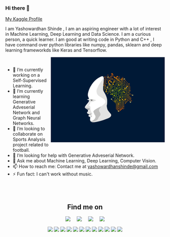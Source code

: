### Hi there 👋

[My Kaggle Profile](https://www.kaggle.com/yashowardhanshinde)

I am Yashowardhan Shinde , I am an aspiring engineer with a lot of interest in Machine Learning, Deep Learning and Data Science. I am a curious person, a quick learner. I am good at writing code in Python and C++ , I have command over python libraries like numpy, pandas, sklearn and deep learning frameworkds like Keras and Tensorflow.

<img align="right" alt="GIF" src="https://github.com/yasho191/yasho191/blob/master/ai_animated.gif" width="360"/>

<br>

- 🔭 I’m currently working on a Self-Supervised Learning.
- 🌱 I’m currently learning Generative Adveserial Network and Graph Neural Networks.
- 👯 I’m looking to collaborate on Sports Analysis project related to football.
- 🤔 I’m looking for help with Generative Adveserial Network.
- 💬 Ask me about Machine Learning, Deep Learning, Computer Vision.
- 📫 How to reach me: Contact me  at yashowardhanshinde@gmail.com
- ⚡ Fun fact: I can't work without music.

<br> <br>
<h2 align="center">Find me on</h2>
<p align="center">
  <a target="_blank"href="https://www.linkedin.com/in/yashowardhan-shinde-1636971b1/"><img src="https://img.shields.io/badge/linkedin-%230077B5.svg?&style=for-the-badge&logo=linkedin&logoColor=white" /></a>&nbsp;&nbsp;&nbsp;&nbsp;
  <a href="mailto:yashowardhanshinde@gmail.com?subject=Hello%20Yashowardhan,%20From%20Github"><img src="https://img.shields.io/badge/gmail-%23D14836.svg?&style=for-the-badge&logo=gmail&logoColor=white" /></a>&nbsp;&nbsp;&nbsp;&nbsp;
  <a href="https://www.instagram.com/yasho_1921/"><img src="https://img.shields.io/badge/instagram-%23D14836.svg?&style=for-the-badge&logo=instagram&logoColor=pink" /></a>&nbsp;&nbsp;&nbsp;&nbsp;
  <a href="https://yasho-blogs.netlify.app/home" target="blank"><img src="https://img.shields.io/badge/website-000000?style=for-the-badge&logo=About.me&logoColor=white" /> </a>
</p>

<p align="center">
<img src="https://img.shields.io/badge/TensorFlow-FF6F00?style=for-the-badge&logo=tensorflow&logoColor=white"/>
<img src="https://img.shields.io/badge/Python-3776AB?style=for-the-badge&logo=python&logoColor=white"/>
<img src="https://img.shields.io/badge/C%2B%2B-00599C?style=for-the-badge&logo=c%2B%2B&logoColor=white"/>
<img src="https://img.shields.io/badge/scikit_learn-F7931E?style=for-the-badge&logo=scikit-learn&logoColor=white"/>
<img src="https://img.shields.io/badge/Keras-D00000?style=for-the-badge&logo=Keras&logoColor=white"/>
<img src="https://img.shields.io/badge/Pandas-2C2D72?style=for-the-badge&logo=pandas&logoColor=white"/>
<img src="https://img.shields.io/badge/HTML5-E34F26?style=for-the-badge&logo=html5&logoColor=white"/>
<img src="https://img.shields.io/badge/CSS3-1572B6?style=for-the-badge&logo=css3&logoColor=white"/>
<img src="https://img.shields.io/badge/JavaScript-323330?style=for-the-badge&logo=javascript&logoColor=F7DF1E"/>
<img src="https://img.shields.io/badge/Java-ED8B00?style=for-the-badge&logo=java&logoColor=white"/>
<img src="https://img.shields.io/badge/MySQL-005C84?style=for-the-badge&logo=mysql&logoColor=white"/>
<img src="https://img.shields.io/badge/MongoDB-white?style=for-the-badge&logo=mongodb&logoColor=4EA94B"/>
</p>

